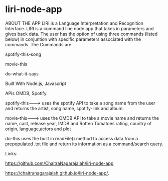 # liri-node-app
ABOUT THE APP
LIRI is a Language Interpretation and Recognition Interface. LIRI is a command line node app that takes in parameters and gives back data. The user has the option of using three commands (listed below) in conjuntion with specific parameters associated with the commands. The Commands are:

spotify-this-song

movie-this

do-what-it-says

Built With Node.js, Javascript

APIs OMDB, Spotify.

spotify-this--->	uses the spotify API to take a song name from the user and returns the artist, song name, spotify-link and album.


movie-this--->	uses the OMDB API to take a movie name and returns the name, cast, release year, IMDB and Rotten Tomatoes rating, country of origin, language,actors and plot


do-this	uses the built in readFile() method to access data from a prepopulated .txt file and return its information as a command/search query.

Links:

https://github.com/ChaitraNagarajaiah/liri-node-app

https://chaitranagarajaiah.github.io/liri-node-app/.
